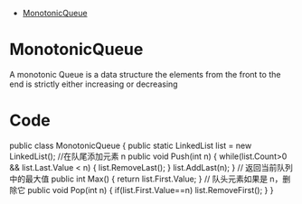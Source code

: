 <!-- GFM-TOC -->
* [MonotonicQueue](#MonotonicQueue)
<!-- GFM-TOC -->

# MonotonicQueue
A monotonic Queue is a data structure the elements from the front to the end is strictly either increasing or decreasing

# Code
public class MonotonicQueue
	{
		public static LinkedList<int> list = new LinkedList<int>();
		//在队尾添加元素 n
		public void Push(int n)
		{
			while(list.Count>0 && list.Last.Value < n)
			{
				list.RemoveLast();
			}
			list.AddLast(n);
		}
// 返回当前队列中的最大值
		public int Max()
		{
			return list.First.Value;
		}
// 队头元素如果是 n，删除它
		public void Pop(int n)
		{
			if(list.First.Value==n)
				list.RemoveFirst();
		}
	}
